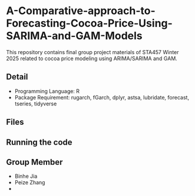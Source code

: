 # A-Comparative-approach-to-Forecasting-Cocoa-Price-Using-SARIMA-and-GAM-Models
This repository contains final group project materials of STA457 Winter 2025 related to cocoa price modeling using ARIMA/SARIMA and GAM. 

## Detail
- Programming Language: R
- Package Requirement: rugarch, fGarch, dplyr, astsa, lubridate, forecast, tseries, tidyverse

## Files

## Running the code

## Group Member
- Binhe Jia
- Peize Zhang
- 
